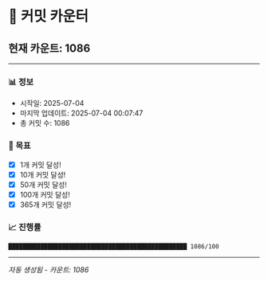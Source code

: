 # 🔢 커밋 카운터

## 현재 카운트: 1086

---

### 📊 정보
- 시작일: 2025-07-04
- 마지막 업데이트: 2025-07-04 00:07:47
- 총 커밋 수: 1086

### 🎯 목표
- [x] 1개 커밋 달성!
- [x] 10개 커밋 달성!
- [x] 50개 커밋 달성!
- [x] 100개 커밋 달성!
- [x] 365개 커밋 달성!

### 📈 진행률
```
██████████████████████████████████████████████████ 1086/100
```

---
*자동 생성됨 - 카운트: 1086*
